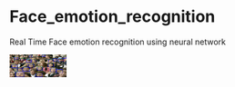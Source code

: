 # Face_emotion_recognition
Real Time Face emotion recognition using neural network 

<img src="testgallery/detected_faces.png" width="100" height="40">

